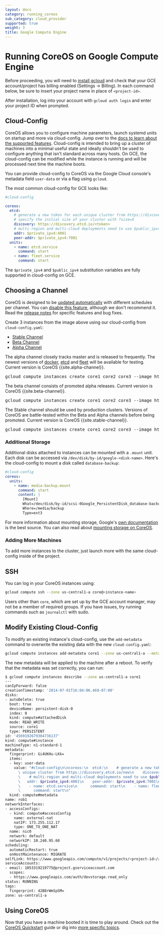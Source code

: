 ```yaml
---
layout: docs
category: running_coreos
sub_category: cloud_provider
supported: true
weight: 3
title: Google Compute Engine
---
```


# Running CoreOS on Google Compute Engine

Before proceeding, you will need to [install gcloud][gcloud-documentation] and check that your GCE account/project has billing enabled (Settings &rarr; Billing). In each command below, be sure to insert your project name in place of `<project-id>`.

[gce-advanced-os]: http://developers.google.com/compute/docs/transition-v1#customkernelbinaries
[gcloud-documentation]: https://developers.google.com/cloud/sdk/

After installation, log into your account with `gcloud auth login` and enter your project ID when prompted.

## Cloud-Config

CoreOS allows you to configure machine parameters, launch systemd units on startup and more via cloud-config. Jump over to the [docs to learn about the supported features]({{site.baseurl}}/docs/cluster-management/setup/cloudinit-cloud-config). Cloud-config is intended to bring up a cluster of machines into a minimal useful state and ideally shouldn't be used to configure anything that isn't standard across many hosts. On GCE, the cloud-config can be modified while the instance is running and will be processed next time the machine boots.

You can provide cloud-config to CoreOS via the Google Cloud console's metadata field `user-data` or via a flag using `gcloud`.

The most common cloud-config for GCE looks like:

```yaml
#cloud-config

coreos:
  etcd:
    # generate a new token for each unique cluster from https://discovery.etcd.io/new?size=3
    # specify the initial size of your cluster with ?size=X
    discovery: https://discovery.etcd.io/<token>
    # multi-region and multi-cloud deployments need to use $public_ipv4
    addr: $private_ipv4:4001
    peer-addr: $private_ipv4:7001
  units:
    - name: etcd.service
      command: start
    - name: fleet.service
      command: start
```

The `$private_ipv4` and `$public_ipv4` substitution variables are fully supported in cloud-config on GCE.

## Choosing a Channel

CoreOS is designed to be [updated automatically]({{site.baseurl}}/using-coreos/updates) with different schedules per channel. You can [disable this feature]({{site.baseurl}}/docs/cluster-management/debugging/prevent-reboot-after-update), although we don't recommend it. Read the [release notes]({{site.baseurl}}/releases) for specific features and bug fixes.

Create 3 instances from the image above using our cloud-config from `cloud-config.yaml`:

<div id="gce-create">
  <ul class="nav nav-tabs">
    <li class="active"><a href="#stable-create" data-toggle="tab">Stable Channel</a></li>
    <li><a href="#beta-create" data-toggle="tab">Beta Channel</a></li>
    <li><a href="#alpha-create" data-toggle="tab">Alpha Channel</a></li>
  </ul>
  <div class="tab-content coreos-docs-image-table">
    <div class="tab-pane" id="alpha-create">
      <p>The alpha channel closely tracks master and is released to frequently. The newest versions of <a href="{{site.baseurl}}/using-coreos/docker">docker</a>, <a href="{{site.baseurl}}/using-coreos/etcd">etcd</a> and <a href="{{site.baseurl}}/using-coreos/clustering">fleet</a> will be available for testing. Current version is CoreOS {{site.alpha-channel}}.</p>
      <pre>gcloud compute instances create core1 core2 core3 --image https://www.googleapis.com/compute/v1/{{site.data.alpha-channel.gce-image-path}} --zone us-central1-a --machine-type n1-standard-1 --metadata-from-file user-data=cloud-config.yaml</pre>
    </div>
    <div class="tab-pane" id="beta-create">
      <p>The beta channel consists of promoted alpha releases. Current version is CoreOS {{site.beta-channel}}.</p>
      <pre>gcloud compute instances create core1 core2 core3 --image https://www.googleapis.com/compute/v1/{{site.data.beta-channel.gce-image-path}} --zone us-central1-a --machine-type n1-standard-1 --metadata-from-file user-data=cloud-config.yaml</pre>
    </div>
    <div class="tab-pane active" id="stable-create">
      <p>The Stable channel should be used by production clusters. Versions of CoreOS are battle-tested within the Beta and Alpha channels before being promoted. Current version is CoreOS {{site.stable-channel}}.</p>
      <pre>gcloud compute instances create core1 core2 core3 --image https://www.googleapis.com/compute/v1/{{site.data.stable-channel.gce-image-path}} --zone us-central1-a --machine-type n1-standard-1 --metadata-from-file user-data=cloud-config.yaml</pre>
    </div>
  </div>
</div>

### Additional Storage

Additional disks attached to instances can be mounted with a `.mount` unit. Each disk can be accessed via `/dev/disk/by-id/google-<disk-name>`. Here's the cloud-config to mount a disk called `database-backup`:

```yaml
#cloud-config
coreos:
  units:
    - name: media-backup.mount
      command: start
      content: |
        [Mount]
        What=/dev/disk/by-id/scsi-0Google_PersistentDisk_database-backup
        Where=/media/backup
        Type=ext3
```

For more information about mounting storage, Google's [own documentation](https://developers.google.com/compute/docs/disks#attach_disk) is the best source. You can also read about [mounting storage on CoreOS]({{site.baseurl}}/docs/cluster-management/setup/mounting-storage).

### Adding More Machines
To add more instances to the cluster, just launch more with the same cloud-config inside of the project.

## SSH

You can log in your CoreOS instances using:

```sh
gcloud compute ssh --zone us-central1-a core@<instance-name>
```

Users other than `core`, which are set up by the GCE account manager, may not be a member of required groups. If you have issues, try running commands such as `journalctl` with sudo.

## Modify Existing Cloud-Config

To modify an existing instance's cloud-config, use the `add-metadata` command to overwrite the existing data with the new `cloud-config.yaml`:

```sh
gcloud compute instances add-metadata core1 --zone us-central1-a --metadata-from-file=user-data=cloud-config.yaml
```

The new metadata will be applied to the machine after a reboot. To verify that the metadata was set correctly, you can run:

```sh
$ gcloud compute instances describe --zone us-central1-a core1
---
canIpForward: false
creationTimestamp: '2014-07-01T16:04:06.469-07:00'
disks:
- autoDelete: true
  boot: true
  deviceName: persistent-disk-0
  index: 0
  kind: compute#attachedDisk
  mode: READ_WRITE
  source: core1
  type: PERSISTENT
id: '4569192679304736137'
kind: compute#instance
machineType: n1-standard-1
metadata:
  fingerprint: Gi4UKHu-LKk=
  items:
  - key: user-data
    value: "#cloud-config\n\ncoreos:\n  etcd:\n    # generate a new token for each\
      \ unique cluster from https://discovery.etcd.io/new\n    discovery: https://discovery.etcd.io/8905e11767c1c7f4ee2b8b30c4b471b2\n\
      \    # multi-region and multi-cloud deployments need to use $public_ipv4\n \
      \   addr: $private_ipv4:4001\n    peer-addr: $private_ipv4:7001\n  units:\n\
      \    - name: etcd.service\n      command: start\n    - name: fleet.service\n\
      \      command: start\n"
  kind: compute#metadata
name: rob1
networkInterfaces:
- accessConfigs:
  - kind: compute#accessConfig
    name: external-nat
    natIP: 173.255.112.17
    type: ONE_TO_ONE_NAT
  name: nic0
  network: default
  networkIP: 10.240.95.60
scheduling:
  automaticRestart: true
  onHostMaintenance: MIGRATE
selfLink: https://www.googleapis.com/compute/v1/projects/<project-id>/zones/us-central1-a/instances/core1
serviceAccounts:
- email: 1053319219775@project.gserviceaccount.com
  scopes:
  - https://www.googleapis.com/auth/devstorage.read_only
status: RUNNING
tags:
  fingerprint: 42B8rWmSpSM=
zone: us-central1-a
```

## Using CoreOS

Now that you have a machine booted it is time to play around.
Check out the [CoreOS Quickstart]({{site.baseurl}}/docs/quickstart) guide or dig into [more specific topics]({{site.baseurl}}/docs).